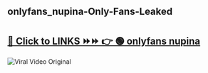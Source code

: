 
 ## onlyfans_nupina-Only-Fans-Leaked

# <h2><a href="https://clipsfans.com/onlyfans_nupina&ref=git">🔗 Click to LINKS ⏩⏩ 👉 🟢 onlyfans nupina </a></h2>

<a href="https://clipsfans.com/onlyfans_nupina&ref=git" rel="nofollow" data-target="animated-image.originalLink"><img src="https://i.ibb.co.com/xMMVF88/686577567.gif" alt="Viral Video Original" style="max-width: 100%; display: inline-block;" data-target="animated-image.originalImage"></a>
